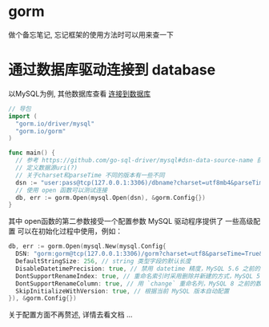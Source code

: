 # gorm
做个备忘笔记, 忘记框架的使用方法时可以用来查一下
# 通过数据库驱动连接到 database
以MySQL为例, 其他数据库查看 [连接到数据库](https://gorm.io/zh_CN/docs/connecting_to_the_database.html)
```go
// 导包
import (
  "gorm.io/driver/mysql"
  "gorm.io/gorm"
)

func main() {
  // 参考 https://github.com/go-sql-driver/mysql#dsn-data-source-name 获取详情
  // 定义数据源uri(?)
  // 关于charset和parseTime 不同的版本有一些不同
  dsn := "user:pass@tcp(127.0.0.1:3306)/dbname?charset=utf8mb4&parseTime=True&loc=Local"
  // 使用 open 函数可以测试连接
  db, err := gorm.Open(mysql.Open(dsn), &gorm.Config{})
}
```

其中 open函数的第二参数接受一个配置参数
MySQL 驱动程序提供了 一些高级配置 可以在初始化过程中使用，例如：
```go
db, err := gorm.Open(mysql.New(mysql.Config{
  DSN: "gorm:gorm@tcp(127.0.0.1:3306)/gorm?charset=utf8&parseTime=True&loc=Local", // DSN data source name
  DefaultStringSize: 256, // string 类型字段的默认长度
  DisableDatetimePrecision: true, // 禁用 datetime 精度，MySQL 5.6 之前的数据库不支持
  DontSupportRenameIndex: true, // 重命名索引时采用删除并新建的方式，MySQL 5.7 之前的数据库和 MariaDB 不支持重命名索引
  DontSupportRenameColumn: true, // 用 `change` 重命名列，MySQL 8 之前的数据库和 MariaDB 不支持重命名列
  SkipInitializeWithVersion: true, // 根据当前 MySQL 版本自动配置
}), &gorm.Config{})
```
关于配置方面不再赘述, 详情去看文档
...
